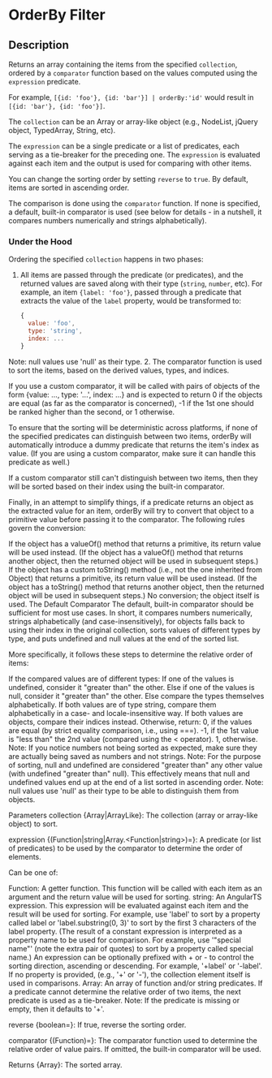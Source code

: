 # OrderBy Filter

## Description

Returns an array containing the items from the specified `collection`, ordered by a `comparator` function based on the values computed using the `expression` predicate.

For example, `[{id: 'foo'}, {id: 'bar'}] | orderBy:'id'` would result in `[{id: 'bar'}, {id: 'foo'}]`.

The `collection` can be an Array or array-like object (e.g., NodeList, jQuery object, TypedArray, String, etc).

The `expression` can be a single predicate or a list of predicates, each serving as a tie-breaker for the preceding one. The `expression` is evaluated against each item and the output is used for comparing with other items.

You can change the sorting order by setting `reverse` to `true`. By default, items are sorted in ascending order.

The comparison is done using the `comparator` function. If none is specified, a default, built-in comparator is used (see below for details - in a nutshell, it compares numbers numerically and strings alphabetically).

### Under the Hood

Ordering the specified `collection` happens in two phases:

1. All items are passed through the predicate (or predicates), and the returned values are saved along with their type (`string`, `number`, etc). For example, an item `{label: 'foo'}`, passed through a predicate that extracts the value of the `label` property, would be transformed to:
   ```javascript
   {
     value: 'foo',
     type: 'string',
     index: ...
   }
   ```

Note: null values use 'null' as their type. 2. The comparator function is used to sort the items, based on the derived values, types, and indices.

If you use a custom comparator, it will be called with pairs of objects of the form {value: ..., type: '...', index: ...} and is expected to return 0 if the objects are equal (as far as the comparator is concerned), -1 if the 1st one should be ranked higher than the second, or 1 otherwise.

To ensure that the sorting will be deterministic across platforms, if none of the specified predicates can distinguish between two items, orderBy will automatically introduce a dummy predicate that returns the item's index as value. (If you are using a custom comparator, make sure it can handle this predicate as well.)

If a custom comparator still can't distinguish between two items, then they will be sorted based on their index using the built-in comparator.

Finally, in an attempt to simplify things, if a predicate returns an object as the extracted value for an item, orderBy will try to convert that object to a primitive value before passing it to the comparator. The following rules govern the conversion:

If the object has a valueOf() method that returns a primitive, its return value will be used instead.
(If the object has a valueOf() method that returns another object, then the returned object will be used in subsequent steps.)
If the object has a custom toString() method (i.e., not the one inherited from Object) that returns a primitive, its return value will be used instead.
(If the object has a toString() method that returns another object, then the returned object will be used in subsequent steps.)
No conversion; the object itself is used.
The Default Comparator
The default, built-in comparator should be sufficient for most use cases. In short, it compares numbers numerically, strings alphabetically (and case-insensitively), for objects falls back to using their index in the original collection, sorts values of different types by type, and puts undefined and null values at the end of the sorted list.

More specifically, it follows these steps to determine the relative order of items:

If the compared values are of different types:
If one of the values is undefined, consider it "greater than" the other.
Else if one of the values is null, consider it "greater than" the other.
Else compare the types themselves alphabetically.
If both values are of type string, compare them alphabetically in a case- and locale-insensitive way.
If both values are objects, compare their indices instead.
Otherwise, return:
0, if the values are equal (by strict equality comparison, i.e., using ===).
-1, if the 1st value is "less than" the 2nd value (compared using the < operator).
1, otherwise.
Note: If you notice numbers not being sorted as expected, make sure they are actually being saved as numbers and not strings.
Note: For the purpose of sorting, null and undefined are considered "greater than" any other value (with undefined "greater than" null). This effectively means that null and undefined values end up at the end of a list sorted in ascending order.
Note: null values use 'null' as their type to be able to distinguish them from objects.

Parameters
collection {Array|ArrayLike}: The collection (array or array-like object) to sort.

expression {(Function|string|Array.<Function|string>)=}: A predicate (or list of predicates) to be used by the comparator to determine the order of elements.

Can be one of:

Function: A getter function. This function will be called with each item as an argument and the return value will be used for sorting.
string: An AngularTS expression. This expression will be evaluated against each item and the result will be used for sorting. For example, use 'label' to sort by a property called label or 'label.substring(0, 3)' to sort by the first 3 characters of the label property.
(The result of a constant expression is interpreted as a property name to be used for comparison. For example, use '"special name"' (note the extra pair of quotes) to sort by a property called special name.)
An expression can be optionally prefixed with + or - to control the sorting direction, ascending or descending. For example, '+label' or '-label'. If no property is provided, (e.g., '+' or '-'), the collection element itself is used in comparisons.
Array: An array of function and/or string predicates. If a predicate cannot determine the relative order of two items, the next predicate is used as a tie-breaker.
Note: If the predicate is missing or empty, then it defaults to '+'.

reverse {boolean=}: If true, reverse the sorting order.

comparator {(Function)=}: The comparator function used to determine the relative order of value pairs. If omitted, the built-in comparator will be used.

Returns
{Array}: The sorted array.
